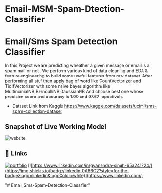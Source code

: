 # Email-MSM-Spam-Dtection-Classifier



# Email/Sms Spam Detection Classifier
In this Project we are predicting wheather a given message or email is a spam mail or not .
We perform various kind of data cleaning and EDA & feature engineering to build some useful features from raw dataset.
After performing all stuf then apply bag of word like CountVectorizer and TidifVectorizer with some naive bayes algorithm like MultinomialNB,BernoulliNB,GaussianNB
And choose best one whose precision score and accuracy is 1.00 and 97.67 repectively.


- Dataset Link from Kaggle  https://www.kaggle.com/datasets/uciml/sms-spam-collection-dataset


## Snapshot of Live Working Model
![website](https://user-images.githubusercontent.com/90321099/176513914-47ed43dc-7bc3-40bc-b84c-7a2fc8e82fef.png)



## 🔗 Links
[![portfolio](https://img.shields.io/badge/my_portfolio-000?style=for-the-badge&logo=ko-fi&logoColor=white)](https://katherinempeterson.com/)
[![https://www.linkedin.com/in/gyanendra-singh-65a241224/](https://img.shields.io/badge/linkedin-0A66C2?style=for-the-badge&logo=linkedin&logoColor=white)](https://www.linkedin.com/)

"# Email_Sms-Spam-Detection-Classifier" 
